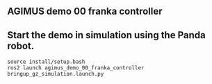 AGIMUS demo 00 franka controller
--------------------------------

## Start the demo in simulation using the Panda robot.

```
source install/setup.bash
ros2 launch agimus_demo_00_franka_controller bringup_gz_simulation.launch.py
```
